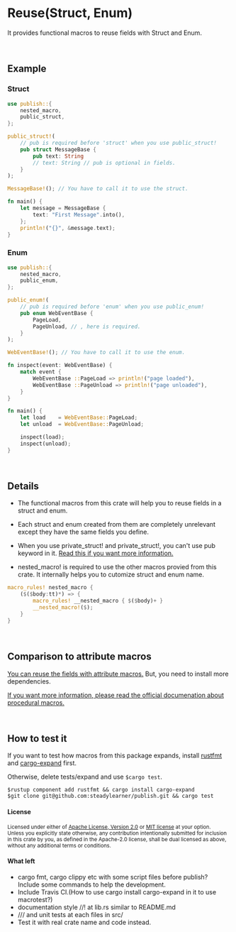 Reuse(Struct, Enum)
=============

It provides functional macros to reuse fields with Struct and Enum.

<br>

## Example

### Struct

```rust
use publish::{
    nested_macro,
    public_struct,
};

public_struct!(
    // pub is required before 'struct' when you use public_struct!
    pub struct MessageBase {
        pub text: String
        // text: String // pub is optional in fields.
    }
);

MessageBase!(); // You have to call it to use the struct.

fn main() {
    let message = MessageBase {
        text: "First Message".into(),
    };
    println!("{}", &message.text);
}
```

### Enum

```rust
use publish::{
    nested_macro,
    public_enum,
};

public_enum!(
    // pub is required before 'enum' when you use public_enum!
    pub enum WebEventBase {
        PageLoad,
        PageUnload, // , here is required.
    }
);

WebEventBase!(); // You have to call it to use the enum.

fn inspect(event: WebEventBase) {
    match event {
        WebEventBase ::PageLoad => println!("page loaded"),
        WebEventBase ::PageUnload => println!("page unloaded"),
    }
}

fn main() {
    let load    = WebEventBase::PageLoad;
    let unload  = WebEventBase::PageUnload;

    inspect(load);
    inspect(unload);
}
```

<br>

## Details

- The functional macros from this crate will help you to reuse fields in a struct and enum.

- Each struct and enum created from them are completely unrelevant except they have the same fields you define.

- When you use private_struct! and private_struct!, you can't use pub keyword in it. [Read this if you want more information.](https://doc.rust-lang.org/book/ch07-03-paths-for-referring-to-an-item-in-the-module-tree.html#making-structs-and-enums-public)

- nested_macro! is required to use the other macros provied from this crate. It internally helps you to cutomize struct and enum name.

```rust
macro_rules! nested_macro {
    ($($body:tt)*) => {
        macro_rules! __nested_macro { $($body)+ }
        __nested_macro!($);
    }
}
```

<br>

## Comparison to attribute macros

[You can reuse the fields with attribute macros.](https://github.com/steadylearner/Rust-Full-Stack/tree/master/macro/attribute) But, you need to install more dependencies.

[If you want more information, please read the official documenation about procedural macros.](https://doc.rust-lang.org/reference/procedural-macros.html#attribute-macros)

<br>

## How to test it

If you want to test how macros from this package expands, install [rustfmt](https://github.com/rust-lang/rustfmt) and [cargo-expand](https://github.com/dtolnay/cargo-expand) first.

Otherwise, delete tests/expand and use `$cargo test`.

```console
$rustup component add rustfmt && cargo install cargo-expand
$git clone git@github.com:steadylearner/publish.git && cargo test
```

#### License

<sup>
Licensed under either of <a href="LICENSE-APACHE">Apache License, Version
2.0</a> or <a href="LICENSE-MIT">MIT license</a> at your option.
</sup>

<br>

<sub>
Unless you explicitly state otherwise, any contribution intentionally submitted
for inclusion in this crate by you, as defined in the Apache-2.0 license, shall
be dual licensed as above, without any additional terms or conditions.
</sub>

#### What left

* cargo fmt, cargo clippy etc with some script files before publish? Include some commands to help the development.
* Include Travis CI.(How to use cargo install cargo-expand in it to use macrotest?)
* documentation style //! at lib.rs similar to README.md
* /// and unit tests at each files in src/
* Test it with real crate name and code instead.
